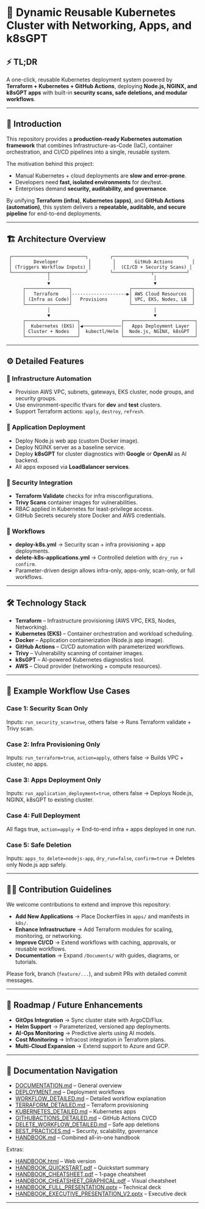 
# 🚀 Dynamic Reusable Kubernetes Cluster with Networking, Apps, and k8sGPT

## ⚡ TL;DR
A one-click, reusable Kubernetes deployment system powered by **Terraform + Kubernetes + GitHub Actions**, 
deploying **Node.js, NGINX, and k8sGPT apps** with built-in **security scans, safe deletions, and modular workflows**.

---

## 📖 Introduction
This repository provides a **production-ready Kubernetes automation framework** that combines 
Infrastructure-as-Code (IaC), container orchestration, and CI/CD pipelines into a single, reusable system.

The motivation behind this project:  
- Manual Kubernetes + cloud deployments are **slow and error-prone**.  
- Developers need **fast, isolated environments** for dev/test.  
- Enterprises demand **security, auditability, and governance**.  

By unifying **Terraform (infra)**, **Kubernetes (apps)**, and **GitHub Actions (automation)**, 
this system delivers a **repeatable, auditable, and secure pipeline** for end-to-end deployments.

---

## 🏗️ Architecture Overview

```text
 ┌───────────────────────────┐        ┌───────────────────────────┐
 │        Developer           │        │       GitHub Actions       │
 │ (Triggers Workflow Inputs) │        │  (CI/CD + Security Scans) │
 └─────────────┬─────────────┘        └──────────────┬────────────┘
               │                                      │
               ▼                                      ▼
      ┌────────────────┐                     ┌──────────────────────┐
      │   Terraform    │--------------------▶│ AWS Cloud Resources  │
      │ (Infra as Code)│   Provisions        │ VPC, EKS, Nodes, LB  │
      └────────────────┘                     └──────────────────────┘
               │                                      │
               ▼                                      ▼
      ┌───────────────────┐               ┌──────────────────────────┐
      │  Kubernetes (EKS) │◀──────────────│   Apps Deployment Layer  │
      │ Cluster + Nodes   │  kubectl/Helm │  Node.js, NGINX, k8sGPT  │
      └───────────────────┘               └──────────────────────────┘
```

---

## ⚙️ Detailed Features

### 🔹 Infrastructure Automation
- Provision AWS VPC, subnets, gateways, EKS cluster, node groups, and security groups.  
- Use environment-specific tfvars for **dev** and **test** clusters.  
- Support Terraform actions: `apply`, `destroy`, `refresh`.  

### 🔹 Application Deployment
- Deploy Node.js web app (custom Docker image).  
- Deploy NGINX server as a baseline service.  
- Deploy **k8sGPT** for cluster diagnostics with **Google** or **OpenAI** as AI backend.  
- All apps exposed via **LoadBalancer services**.  

### 🔹 Security Integration
- **Terraform Validate** checks for infra misconfigurations.  
- **Trivy Scans** container images for vulnerabilities.  
- RBAC applied in Kubernetes for least-privilege access.  
- GitHub Secrets securely store Docker and AWS credentials.  

### 🔹 Workflows
- **deploy-k8s.yml** → Security scan + infra provisioning + app deployments.  
- **delete-k8s-applications.yml** → Controlled deletion with `dry_run` + `confirm`.  
- Parameter-driven design allows infra-only, apps-only, scan-only, or full workflows.  

---

## 🛠️ Technology Stack

- **Terraform** – Infrastructure provisioning (AWS VPC, EKS, Nodes, Networking).  
- **Kubernetes (EKS)** – Container orchestration and workload scheduling.  
- **Docker** – Application containerization (Node.js app image).  
- **GitHub Actions** – CI/CD automation with parameterized workflows.  
- **Trivy** – Vulnerability scanning of container images.  
- **k8sGPT** – AI-powered Kubernetes diagnostics tool.  
- **AWS** – Cloud provider (networking + compute resources).  

---

## 🚦 Example Workflow Use Cases

### Case 1: Security Scan Only
Inputs: `run_security_scan=true`, others false → Runs Terraform validate + Trivy scan.  

### Case 2: Infra Provisioning Only
Inputs: `run_terraform=true`, `action=apply`, others false → Builds VPC + cluster, no apps.  

### Case 3: Apps Deployment Only
Inputs: `run_application_deployment=true`, others false → Deploys Node.js, NGINX, k8sGPT to existing cluster.  

### Case 4: Full Deployment
All flags true, `action=apply` → End-to-end infra + apps deployed in one run.  

### Case 5: Safe Deletion
Inputs: `apps_to_delete=nodejs-app`, `dry_run=false`, `confirm=true` → Deletes only Node.js app safely.  

---

## 👨‍💻 Contribution Guidelines

We welcome contributions to extend and improve this repository:  

- **Add New Applications** → Place Dockerfiles in `apps/` and manifests in `k8s/`.  
- **Enhance Infrastructure** → Add Terraform modules for scaling, monitoring, or networking.  
- **Improve CI/CD** → Extend workflows with caching, approvals, or reusable workflows.  
- **Documentation** → Expand `/Documents/` with guides, diagrams, or tutorials.  

Please fork, branch (`feature/...`), and submit PRs with detailed commit messages.  

---

## 🔮 Roadmap / Future Enhancements

- **GitOps Integration** → Sync cluster state with ArgoCD/Flux.  
- **Helm Support** → Parameterized, versioned app deployments.  
- **AI-Ops Monitoring** → Predictive alerts using AI models.  
- **Cost Monitoring** → Infracost integration in Terraform plans.  
- **Multi-Cloud Expansion** → Extend support to Azure and GCP.  

---

## 📑 Documentation Navigation

- [DOCUMENTATION.md](./Documents/DOCUMENTATION.md) – General overview  
- [DEPLOYMENT.md](./Documents/DEPLOYMENT.md) – Deployment workflows  
- [WORKFLOW_DETAILED.md](./Documents/WORKFLOW_DETAILED.md) – Detailed workflow explanation  
- [TERRAFORM_DETAILED.md](./Documents/TERRAFORM_DETAILED.md) – Terraform provisioning  
- [KUBERNETES_DETAILED.md](./Documents/KUBERNETES_DETAILED.md) – Kubernetes apps  
- [GITHUBACTIONS_DETAILED.md](./Documents/GITHUBACTIONS_DETAILED.md) – GitHub Actions CI/CD  
- [DELETE_WORKFLOW_DETAILED.md](./Documents/DELETE_WORKFLOW_DETAILED.md) – Safe app deletions  
- [BEST_PRACTICES.md](./Documents/BEST_PRACTICES.md) – Security, scalability, governance  
- [HANDBOOK.md](./Documents/HANDBOOK.md) – Combined all-in-one handbook  

Extras:  
- [HANDBOOK.html](./Documents/HANDBOOK.html) – Web version  
- [HANDBOOK_QUICKSTART.pdf](./Documents/HANDBOOK_QUICKSTART.pdf) – Quickstart summary  
- [HANDBOOK_CHEATSHEET.pdf](./Documents/HANDBOOK_CHEATSHEET.pdf) – 1-page cheatsheet  
- [HANDBOOK_CHEATSHEET_GRAPHICAL.pdf](./Documents/HANDBOOK_CHEATSHEET_GRAPHICAL.pdf) – Visual cheatsheet  
- [HANDBOOK_FULL_PRESENTATION.pptx](./Documents/HANDBOOK_FULL_PRESENTATION.pptx) – Technical deck  
- [HANDBOOK_EXECUTIVE_PRESENTATION_V2.pptx](./Documents/HANDBOOK_EXECUTIVE_PRESENTATION_V2.pptx) – Executive deck  

---


